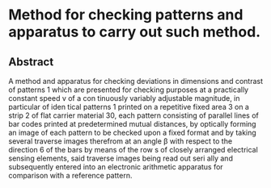 # Method for checking patterns and apparatus to carry out such method.

## Abstract
A method and apparatus for checking deviations in dimensions and contrast of patterns 1 which are presented for checking purposes at a practically constant speed v of a con tinuously variably adjustable magnitude, in particular of iden tical patterns 1 printed on a repetitive fixed area 3 on a strip 2 of flat carrier material 30, each pattern consisting of parallel lines of bar codes printed at predetermined mutual distances, by optically forming an image of each pattern to be checked upon a fixed format and by taking several traverse images therefrom at an angle β with respect to the direction 6 of the bars by means of the row s of closely arranged electrical sensing elements, said traverse images being read out seri ally and subsequently entered into an electronic arithmetic apparatus for comparison with a reference pattern.
